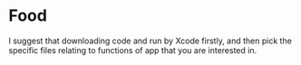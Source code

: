 Food
====
I suggest that downloading code and run by Xcode firstly, and then pick the specific files relating to functions of app that you are interested in.
